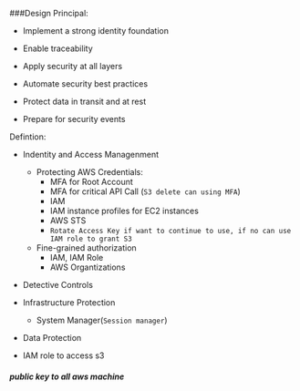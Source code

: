 ###Design Principal:
  - Implement a strong identity foundation
  
  - Enable traceability
  - Apply security at all layers
  - Automate security best practices
  - Protect data in transit and at rest
  - Prepare for security events

Defintion:
  - Indentity and Access Managenment
    - Protecting AWS Credentials: 
      - MFA for Root Account
      - MFA for critical API Call (`S3 delete can using MFA`) 
      - IAM
      - IAM instance profiles for EC2 instances
      - AWS STS
      - `Rotate Access Key if want to continue to use, if no can use IAM role to grant S3`
    - Fine-grained authorization
      - IAM, IAM Role
      - AWS Organtizations
  - Detective Controls
  - Infrastructure Protection
    - System Manager(`Session manager`)
  - Data Protection
    
- IAM role to access s3
##### public key to all aws machine
